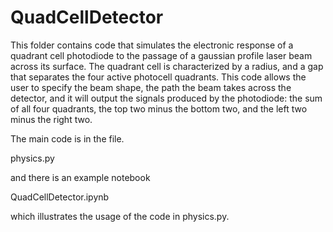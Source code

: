 # QuadCellDetector
This folder contains code that simulates the electronic response of a quadrant cell photodiode to the passage of a gaussian profile laser beam across its surface. The quadrant cell is characterized by a radius, and a gap that separates the four active photocell quadrants. This code allows the user to specify the beam shape, the path the beam takes across the detector, and it will output the signals produced by the photodiode: the sum of all four quadrants, the top two minus the bottom two, and the left two minus the right two.

The main code is in the file. 

physics.py

and there is an example notebook

QuadCellDetector.ipynb

which illustrates the usage of the code in physics.py.


